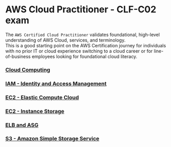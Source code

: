 # AWS Cloud Practitioner - CLF-C02 exam

The `AWS Certified Cloud Practitioner` validates foundational, high-level understanding of AWS Cloud, services, and terminology.    
This is a good starting point on the AWS Certification journey for individuals with no prior IT or cloud experience switching to a cloud career or for line-of-business employees looking for foundational cloud literacy.

### [Cloud Computing](cloud-computing.md)
### [IAM - Identity and Access Management](iam-identity-and-access-management.md)
### [EC2 - Elastic Compute Cloud](ec2-elastic-cloud-computing.md)
### [EC2 - Instance Storage](ec2-instance-storage.md)
### [ELB and ASG](elb-asg-elastic-load-balancer-and-auto-scaling-groups.md)
### [S3 - Amazon Simple Storage Service](amazon-s3.md)
